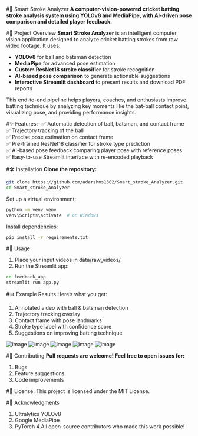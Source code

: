 #🏏 Smart Stroke Analyzer
**A computer-vision-powered cricket batting stroke analysis system using YOLOv8 and MediaPipe, with AI-driven pose comparison and detailed player feedback.**

#🚀 Project Overview
**Smart Stroke Analyzer** is an intelligent computer vision application designed to analyze cricket batting strokes from raw video footage. It uses:

- **YOLOv8** for ball and batsman detection
- **MediaPipe** for advanced pose estimation
- **Custom ResNet18 stroke classifier** for stroke recognition
- **AI-based pose comparison** to generate actionable suggestions
- **Interactive Streamlit dashboard** to present results and download PDF reports

This end-to-end pipeline helps players, coaches, and enthusiasts improve batting technique by analyzing key moments 
like the bat-ball contact point, visualizing pose, and providing performance insights.

#✨ Features:-
✅ Automatic detection of ball, batsman, and contact frame  
✅ Trajectory tracking of the ball  
✅ Precise pose estimation on contact frame  
✅ Pre-trained ResNet18 classifier for stroke type prediction  
✅ AI-based pose feedback comparing player pose with reference poses   
✅ Easy-to-use Streamlit interface with re-encoded playback  

#🛠️ Installation
**Clone the repository:**

```bash
git clone https://github.com/adarshns1302/Smart_stroke_Analyzer.git
cd Smart_stroke_Analyzer
```

Set up a virtual environment:
```bash
python -m venv venv
venv\Scripts\activate  # on Windows
```

Install dependencies:
```bash
pip install -r requirements.txt
```

#🏃 Usage
1. Place your input videos in data/raw_videos/.
2. Run the Streamlit app:
```bash
cd feedback_app
streamlit run app.py
```

#📊 Example Results
Here’s what you get:
1. Annotated video with ball & batsman detection
2. Trajectory tracking overlay
3. Contact frame with pose landmarks
4. Stroke type label with confidence score
5. Suggestions on improving batting technique

![image](https://github.com/user-attachments/assets/744f027e-5cca-4f21-bed0-5ddd01ba76d9)
![image](https://github.com/user-attachments/assets/01477997-7313-4a40-9ec8-1e0499241918)
![image](https://github.com/user-attachments/assets/c02d1089-c4e1-44d7-9c79-991cdea9c589)
![image](https://github.com/user-attachments/assets/16764e23-1789-4b65-959a-98e00e22906e)
![image](https://github.com/user-attachments/assets/29f7be2f-cd82-478b-b3b5-d2311bd4a63c)

#🤝 Contributing
**Pull requests are welcome! Feel free to open issues for:**
1. Bugs
2. Feature suggestions
3. Code improvements

#📄 License:
This project is licensed under the MIT License.

#🌟 Acknowledgments
1. Ultralytics YOLOv8
2. Google MediaPipe
3. PyTorch
4.All open-source contributors who made this work possible!
